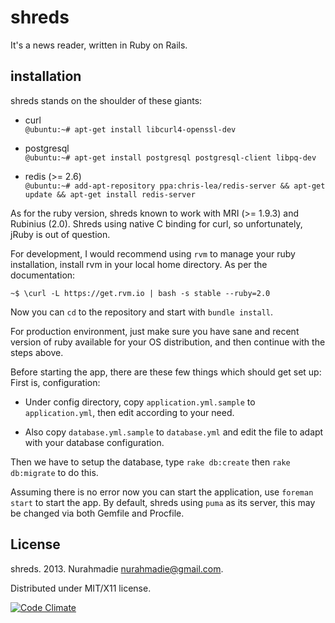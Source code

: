 shreds
===

It's a news reader, written in Ruby on Rails.


installation
---

shreds stands on the shoulder of these giants:

- curl  
`@ubuntu:~# apt-get install libcurl4-openssl-dev`

- postgresql  
`@ubuntu:~# apt-get install postgresql postgresql-client libpq-dev`

- redis (>= 2.6)   
  `@ubuntu:~# add-apt-repository ppa:chris-lea/redis-server && apt-get update && apt-get install redis-server`

As for the ruby version, shreds known to work with MRI (>= 1.9.3) and Rubinius (2.0). Shreds using native C binding for curl, so unfortunately, jRuby is out of question.

For development, I would recommend using `rvm` to manage your ruby installation, install rvm in your local home directory. As per the documentation:  

`~$ \curl -L https://get.rvm.io | bash -s stable --ruby=2.0`

Now you can `cd` to the repository and start with `bundle install`.

For production environment, just make sure you have sane and recent version of ruby available for your OS distribution, and then continue with the steps above.

Before starting the app, there are these few things which should get set up:  
First is, configuration:

- Under config directory, copy `application.yml.sample` to `application.yml`, then edit according to your need.

- Also copy `database.yml.sample` to `database.yml` and edit the file to adapt with your database configuration.

Then we have to setup the database, type `rake db:create` then `rake db:migrate` to do this.

Assuming there is no error now you can start the application, use `foreman start` to start the app. By default, shreds using `puma` as its server, this may be changed via both Gemfile and Procfile.

License
---
shreds. 2013. Nurahmadie <nurahmadie@gmail.com>.

Distributed under MIT/X11 license.

[![Code Climate](https://codeclimate.com/repos/5264df6513d6370dde145266/badges/f847fcab81d4d1ecfcdf/gpa.png)](https://codeclimate.com/repos/5264df6513d6370dde145266/feed)

